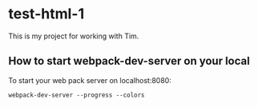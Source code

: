 # test-html-1
This is my project for working with Tim.

## How to start webpack-dev-server on your local

To start your web pack server on localhost:8080:
````
webpack-dev-server --progress --colors
````
